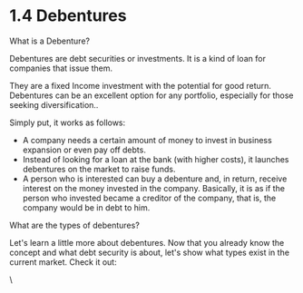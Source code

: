 # 1.4 Debentures

What is a Debenture?

Debentures are debt securities or investments. It is a kind of loan for companies that issue them.

They are a fixed Income investment with the potential for good return. Debentures can be an excellent option for any portfolio, especially for those seeking diversification..

Simply put, it works as follows:

* A company needs a certain amount of money to invest in business expansion or even pay off debts.
* Instead of looking for a loan at the bank (with higher costs), it launches debentures on the market to raise funds.
* A person who is interested can buy a debenture and, in return, receive interest on the money invested in the company. Basically, it is as if the person who invested became a creditor of the company, that is, the company would be in debt to him.

What are the types of debentures?

Let's learn a little more about debentures. Now that you already know the concept and what debt security is about, let's show what types exist in the current market. Check it out:

\
